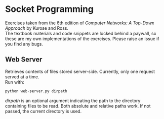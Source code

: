 # Socket Programming
Exercises taken from the 6th edition of *Computer Networks: A Top-Down Approach* by Kurose and Ross.   
The textbook materials and code snippets are locked behind a paywall, so these are my own implementations of the exercises. Please raise an issue if you find any bugs.

## Web Server
Retrieves contents of files stored server-side. Currently, only one request served at a time.  
Run with:
```python
python web-server.py dirpath
```

*dirpath* is an optional argument indicating the path to the directory containing files to be read. Both absolute and relative paths work. If not passed, the current directory is used.
